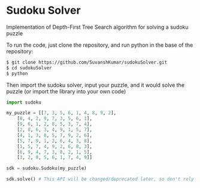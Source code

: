 # Sudoku Solver

Implementation of Depth-First Tree Search algorithm for solving a sudoku puzzle 

To run the code, just clone the repository, and run python in the base of the repository:

```bash
$ git clone https://github.com/SuvanshKumar/sudokuSolver.git
$ cd sudokuSolver
$ python
```

Then import the sudoku solver, input your puzzle, and it would solve the puzzle (or import the library into your 
own code)

```python
import sudoku

my_puzzle = [[7, 3, 5, 6, 1, 4, 8, 9, 2],
	[8, 4, 2, 9, 7, 3, 5, 6, 1],
	[9, 6, 1, 2, 8, 5, 3, 7, 4],
	[2, 8, 6, 3, 4, 9, 1, 5, 7],
	[4, 1, 3, 8, 5, 7, 9, 2, 6],
	[5, 7, 9, 1, 2, 6, 4, 3, 8],
	[1, 5, 7, 4, 9, 2, 6, 8, 3],
	[6, 9, 4, 7, 3, 8, 2, 1, 5],
	[3, 2, 8, 5, 6, 1, 7, 4, 9]]

sdk = sudoku.Sudoku(my_puzzle)

sdk.solve() # This API will be changed/deprecated later, so don't rely on this for production code
```

